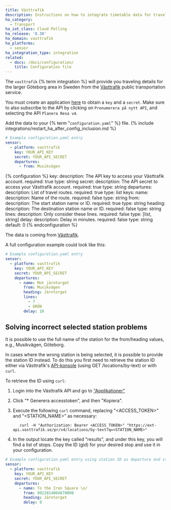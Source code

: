 ```yaml
---
title: Västtrafik
description: Instructions on how to integrate timetable data for traveling in Sweden within Home Assistant.
ha_category:
  - Transport
ha_iot_class: Cloud Polling
ha_release: '0.30'
ha_domain: vasttrafik
ha_platforms:
  - sensor
ha_integration_type: integration
related:
  - docs: /docs/configuration/
    title: Configuration file
---
```


The `vasttrafik` {% term integration %} will provide you traveling details for the larger Göteborg area in Sweden from the [Västtrafik](https://vasttrafik.se/) public transportation service.

You must create an application [here](https://developer.vasttrafik.se/applications) to obtain a `key` and a `secret`. Make sure to also subscribe to the API by clicking on `Prenumerera på nytt API`, and selecting the API `Planera Resa v4`.

Add the data to your {% term "`configuration.yaml`" %} file.
{% include integrations/restart_ha_after_config_inclusion.md %}

```yaml
# Example configuration.yaml entry
sensor:
  - platform: vasttrafik
    key: YOUR_API_KEY
    secret: YOUR_API_SECRET
    departures:
      - from: Musikvägen
```

{% configuration %}
key:
  description: The API key to access your Västtrafik account.
  required: true
  type: string
secret:
  description: The API secret to access your Västtrafik account.
  required: true
  type: string
departures:
  description: List of travel routes.
  required: true
  type: list
  keys:
    name:
      description: Name of the route.
      required: false
      type: string
    from:
      description: The start station name or ID.
      required: true
      type: string
    heading:
      description: The destination station name or ID.
      required: false
      type: string
    lines:
      description: Only consider these lines.
      required: false
      type: [list, string]
    delay:
      description: Delay in minutes.
      required: false
      type: string
      default: 0
{% endconfiguration %}

The data is coming from [Västtrafik](https://vasttrafik.se/).

A full configuration example could look like this:

```yaml
# Example configuration.yaml entry
sensor:
  - platform: vasttrafik
    key: YOUR_API_KEY
    secret: YOUR_API_SECRET
    departures:
      - name: Mot järntorget
        from: Musikvägen
        heading: Järntorget
        lines:
          - 7
          - GRÖN
        delay: 10
```

## Solving incorrect selected station problems

It is possible to use the full name of the station for the from/heading values, e.g., Musikvägen, Göteborg.

In cases where the wrong station is being selected, it is possible to provide the station ID instead. To do this you first need to retrieve the station ID either via Västtrafik's [API-konsole](https://developer.vasttrafik.se/apis/13/v4) (using GET /locations/by-text) or with `curl`.

To retrieve the ID using `curl`:

1. Login into the Västtrafik API and go to ["Applikationer"](https://developer.vasttrafik.se/applications)
2. Click "* Generera accesstoken", and then "Kopiera". 
3. Execute the following `curl` command, replacing "<ACCESS_TOKEN>" and "<STATION_NAME>" as necessary:

   ```shell
      curl -H "Authorization: Bearer <ACCESS_TOKEN>" "https://ext-api.vasttrafik.se/pr/v4/locations/by-text?q=<STATION_NAME>"
   ```

4. In the output locate the key called "results", and under this key, you will find a list of stops. Copy the ID (gid) for your desired stop and use it in your configuration.

```yaml
# Example configuration.yaml entry using station ID as departure and station name as destination
sensor:
  - platform: vasttrafik
    key: YOUR_API_KEY
    secret: YOUR_API_SECRET
    departures:
      - name: To the Iron Square \o/
        from: 9021014004870000
        heading: Järntorget
        delay: 0
```
